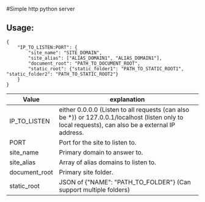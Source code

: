 #Simple http python server

## Usage:

    {
        "IP_TO_LISTEN:PORT": {
            "site_name": "SITE_DOMAIN",
            "site_alias": ["ALIAS_DOMAIN1", "ALIAS_DOMAIN1"],
            "document_root": "PATH_TO_DOCUMENT_ROOT",
            "static_root": {"static_folder1": "PATH_TO_STATIC_ROOT1", "static_folder2": "PATH_TO_STATIC_ROOT2"}
        }
    }

Value | explanation
----|----
IP_TO_LISTEN |either 0.0.0.0 (Listen to all requests (can also be *)) or 127.0.0.1/localhost (listen only to local requests), can also be a external IP address.
PORT | Port for the site to listen to.
site_name | Primary domain to answer to.
site_alias | Array of alias domains to listen to.
document_root | Primary site folder.
static_root | JSON of {"NAME": "PATH_TO_FOLDER"} (Can support multiple folders)

